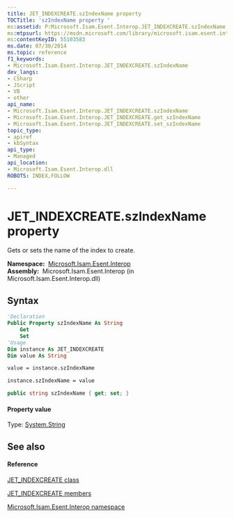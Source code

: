 ```yaml
---
title: JET_INDEXCREATE.szIndexName property 
TOCTitle: 'szIndexName property '
ms:assetid: P:Microsoft.Isam.Esent.Interop.JET_INDEXCREATE.szIndexName
ms:mtpsurl: https://msdn.microsoft.com/library/microsoft.isam.esent.interop.jet_indexcreate.szindexname(v=EXCHG.10)
ms:contentKeyID: 55103583
ms.date: 07/30/2014
ms.topic: reference
f1_keywords:
- Microsoft.Isam.Esent.Interop.JET_INDEXCREATE.szIndexName
dev_langs:
- CSharp
- JScript
- VB
- other
api_name: 
- Microsoft.Isam.Esent.Interop.JET_INDEXCREATE.szIndexName
- Microsoft.Isam.Esent.Interop.JET_INDEXCREATE.get_szIndexName
- Microsoft.Isam.Esent.Interop.JET_INDEXCREATE.set_szIndexName
topic_type: 
- apiref
- kbSyntax
api_type: 
- Managed
api_location: 
- Microsoft.Isam.Esent.Interop.dll
ROBOTS: INDEX,FOLLOW

---
```


# JET_INDEXCREATE.szIndexName property

Gets or sets the name of the index to create.

**Namespace:**  [Microsoft.Isam.Esent.Interop](./microsoft.isam.esent.interop-namespace.md)  
**Assembly:**  Microsoft.Isam.Esent.Interop (in Microsoft.Isam.Esent.Interop.dll)

## Syntax

``` vb
'Declaration
Public Property szIndexName As String
    Get
    Set
'Usage
Dim instance As JET_INDEXCREATE
Dim value As String

value = instance.szIndexName

instance.szIndexName = value
```

``` csharp
public string szIndexName { get; set; }
```

#### Property value

Type: [System.String](/dotnet/api/system.string)  

## See also

#### Reference

[JET_INDEXCREATE class](./jet-indexcreate-class.md)

[JET_INDEXCREATE members](./jet-indexcreate-members.md)

[Microsoft.Isam.Esent.Interop namespace](./microsoft.isam.esent.interop-namespace.md)